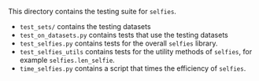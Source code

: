 This directory contains the testing suite for ``selfies``. 
 * ``test_sets/`` contains the testing datasets
 * ``test_on_datasets.py`` contains tests that use the testing datasets
 * ``test_selfies.py`` contains tests for the overall ``selfies`` library. 
 * ``test_selfies_utils`` contains tests for the utility methods 
    of ``selfies``, for example ``selfies.len_selfie``.
 * ``time_selfies.py`` contains a script that times the efficiency of 
    ``selfies``.

